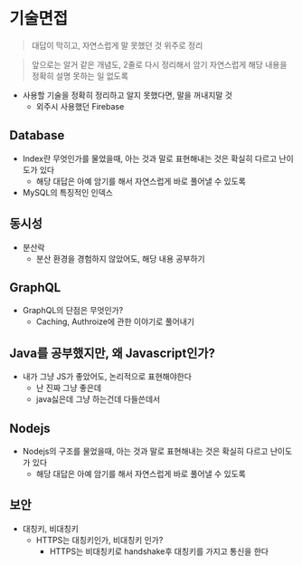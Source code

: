 # 기술면접

> 대답이 막히고, 자연스럽게 말 못했던 것 위주로 정리

> 앞으로는 알거 같은 개념도, 2줄로 다시 정리해서 암기
> 자연스럽게 해당 내용을 정확히 설명 못하는 일 없도록

- 사용할 기술을 정확히 정리하고 알지 못했다면, 말을 꺼내지말 것
  - 외주시 사용했던 Firebase

## Database

- Index란 무엇인가를 물었을때, 아는 것과 말로 표현해내는 것은 확실히 다르고 난이도가 있다
  - 해당 대답은 아예 암기를 해서 자연스럽게 바로 풀어낼 수 있도록
- MySQL의 특징적인 인덱스

## 동시성

- 분산락
  - 분산 환경을 경험하지 않았어도, 해당 내용 공부하기

## GraphQL

- GraphQL의 단점은 무엇인가?
  - Caching, Authroize에 관한 이야기로 풀어내기

## Java를 공부했지만, 왜 Javascript인가?

- 내가 그냥 JS가 좋았어도, 논리적으로 표현해야한다
  - 난 진짜 그냥 좋은데
  - java싫은데 그냥 하는건데 다들쓴데서

## Nodejs

- Nodejs의 구조를 물었을때, 아는 것과 말로 표현해내는 것은 확실히 다르고 난이도가 있다
  - 해당 대답은 아예 암기를 해서 자연스럽게 바로 풀어낼 수 있도록

## 보안

- 대칭키, 비대칭키
  - HTTPS는 대칭키인가, 비대칭키 인가?
    - HTTPS는 비대칭키로 handshake후 대칭키를 가지고 통신을 한다